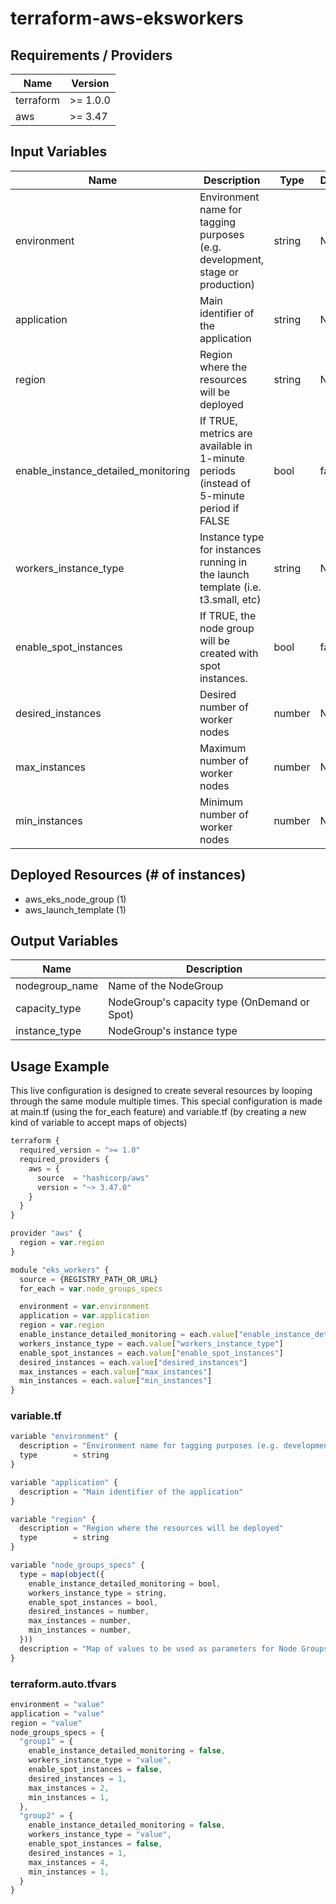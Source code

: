 # terraform-aws-eksworkers

## Requirements / Providers

| Name | Version |
|------|---------|
| terraform | >= 1.0.0 |
| aws | >= 3.47 |

## Input Variables

| Name | Description | Type | Default | Required |
|------|-------------|------|---------|:--------:|
| environment | Environment name for tagging purposes (e.g. development, stage or production) | string | N/A | Yes |
| application | Main identifier of the application | string | N/A | Yes |
| region | Region where the resources will be deployed | string | N/A | Yes |
| enable_instance_detailed_monitoring | If TRUE, metrics are available in 1-minute periods (instead of 5-minute period if FALSE | bool | false | No |
| workers_instance_type | Instance type for instances running in the launch template (i.e. t3.small, etc) | string | N/A | Yes |
| enable_spot_instances | If TRUE, the node group will be created with spot instances. | bool | false | No |
| desired_instances | Desired number of worker nodes | number | N/A | Yes |
| max_instances | Maximum number of worker nodes | number | N/A | Yes |
| min_instances | Minimum number of worker nodes | number | N/A | Yes |

## Deployed Resources (# of instances)

- aws_eks_node_group (1)
- aws_launch_template (1)

## Output Variables

| Name | Description |
|------|-------------|
nodegroup_name | Name of the NodeGroup |
capacity_type | NodeGroup's capacity type (OnDemand or Spot) |
instance_type | NodeGroup's instance type |

## Usage Example

This live configuration is designed to create several resources by looping through the same module multiple times.
This special configuration is made at main.tf (using the for_each feature) and variable.tf (by creating a new kind of variable to accept maps of objects)

```js
terraform {
  required_version = ">= 1.0"
  required_providers {
    aws = {
      source  = "hashicorp/aws"
      version = "~> 3.47.0"
    }
  }
}

provider "aws" {
  region = var.region
}

module "eks_workers" {
  source = {REGISTRY_PATH_OR_URL}
  for_each = var.node_groups_specs

  environment = var.environment
  application = var.application
  region = var.region
  enable_instance_detailed_monitoring = each.value["enable_instance_detailed_monitoring"]
  workers_instance_type = each.value["workers_instance_type"]
  enable_spot_instances = each.value["enable_spot_instances"]
  desired_instances = each.value["desired_instances"]
  max_instances = each.value["max_instances"]
  min_instances = each.value["min_instances"]
}
```

### variable.tf

```js
variable "environment" {
  description = "Environment name for tagging purposes (e.g. development, stage or production)"
  type        = string
}

variable "application" {
  description = "Main identifier of the application"
}

variable "region" {
  description = "Region where the resources will be deployed"
  type        = string
}

variable "node_groups_specs" {
  type = map(object({
    enable_instance_detailed_monitoring = bool,
    workers_instance_type = string,
    enable_spot_instances = bool,
    desired_instances = number,
    max_instances = number,
    min_instances = number,
  }))
  description = "Map of values to be used as parameters for Node Groups. Check the documentation to see how to pass this argument"
}
```

### terraform.auto.tfvars

```js
environment = "value"
application = "value"
region = "value"
node_groups_specs = {
  "group1" = {
    enable_instance_detailed_monitoring = false,
    workers_instance_type = "value",
    enable_spot_instances = false,
    desired_instances = 1,
    max_instances = 2,
    min_instances = 1,
  },
  "group2" = {
    enable_instance_detailed_monitoring = false,
    workers_instance_type = "value",
    enable_spot_instances = false,
    desired_instances = 1,
    max_instances = 4,
    min_instances = 1,
  }
}
```